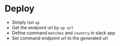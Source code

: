 # Deploy
- Simply run `up`
- Get the endpoint url by `up url`
- Define command `matches` and `country` in slack app
- Set command endpoint url to the generated url
